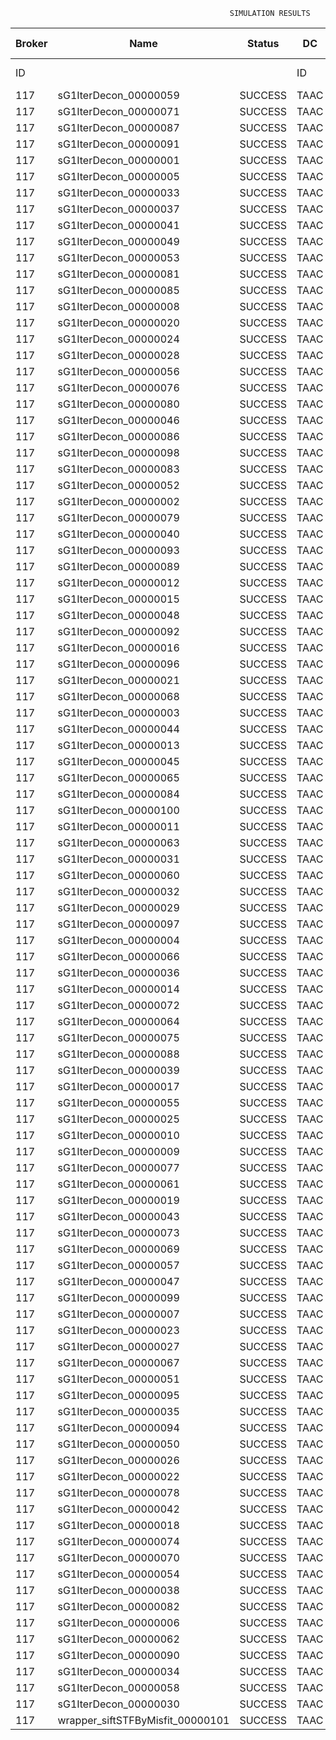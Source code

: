 

                                                     SIMULATION RESULTS

|Broker|         Name         | Status|  DC  |Host|Host PEs |VM|   VM PEs|   VM MIPS|ActivityLen|StartTime|FinishTime|ExecTime
|------|----------------------|-------|------|----|---------|--|---------|----------|-----------|---------|----------|--------
|    ID|                      |       |    ID|  ID|CPU cores|ID|CPU cores|        MI|         MI|  Seconds|   Seconds| Seconds
|   117| sG1IterDecon_00000059|SUCCESS|  TAAC|   0|       12|470|        2|    1000.0|      56150| 134924.9|  135627.7|   702.9
|   117| sG1IterDecon_00000071|SUCCESS|  TAAC|   0|       12|470|        2|    1000.0|      56150| 134924.9|  135627.7|   702.9
|   117| sG1IterDecon_00000087|SUCCESS|  TAAC|   0|       12|470|        2|    1000.0|      56150| 134924.9|  135627.7|   702.9
|   117| sG1IterDecon_00000091|SUCCESS|  TAAC|   0|       12|470|        2|    1000.0|      56150| 134924.9|  135627.7|   702.9
|   117| sG1IterDecon_00000001|SUCCESS|  TAAC|   1|       12|468|        2|    1000.0|      56150| 134924.9|  135627.7|   702.9
|   117| sG1IterDecon_00000005|SUCCESS|  TAAC|   1|       12|468|        2|    1000.0|      56150| 134924.9|  135627.7|   702.9
|   117| sG1IterDecon_00000033|SUCCESS|  TAAC|   1|       12|468|        2|    1000.0|      56150| 134924.9|  135627.7|   702.9
|   117| sG1IterDecon_00000037|SUCCESS|  TAAC|   1|       12|468|        2|    1000.0|      56150| 134924.9|  135627.7|   702.9
|   117| sG1IterDecon_00000041|SUCCESS|  TAAC|   1|       12|468|        2|    1000.0|      56150| 134924.9|  135627.7|   702.9
|   117| sG1IterDecon_00000049|SUCCESS|  TAAC|   1|       12|468|        2|    1000.0|      56150| 134924.9|  135627.7|   702.9
|   117| sG1IterDecon_00000053|SUCCESS|  TAAC|   1|       12|468|        2|    1000.0|      56150| 134924.9|  135627.7|   702.9
|   117| sG1IterDecon_00000081|SUCCESS|  TAAC|   1|       12|468|        2|    1000.0|      56150| 134924.9|  135627.7|   702.9
|   117| sG1IterDecon_00000085|SUCCESS|  TAAC|   1|       12|468|        2|    1000.0|      56150| 134924.9|  135627.7|   702.9
|   117| sG1IterDecon_00000008|SUCCESS|  TAAC|   1|       12|471|        2|    1000.0|      56150| 134924.9|  135627.7|   702.9
|   117| sG1IterDecon_00000020|SUCCESS|  TAAC|   1|       12|471|        2|    1000.0|      56150| 134924.9|  135627.7|   702.9
|   117| sG1IterDecon_00000024|SUCCESS|  TAAC|   1|       12|471|        2|    1000.0|      56150| 134924.9|  135627.7|   702.9
|   117| sG1IterDecon_00000028|SUCCESS|  TAAC|   1|       12|471|        2|    1000.0|      56150| 134924.9|  135627.7|   702.9
|   117| sG1IterDecon_00000056|SUCCESS|  TAAC|   1|       12|471|        2|    1000.0|      56150| 134924.9|  135627.7|   702.9
|   117| sG1IterDecon_00000076|SUCCESS|  TAAC|   1|       12|471|        2|    1000.0|      56150| 134924.9|  135627.7|   702.9
|   117| sG1IterDecon_00000080|SUCCESS|  TAAC|   1|       12|471|        2|    1000.0|      56150| 134924.9|  135627.7|   702.9
|   117| sG1IterDecon_00000046|SUCCESS|  TAAC|   2|       12|469|        2|    1000.0|      56150| 134924.9|  135627.7|   702.9
|   117| sG1IterDecon_00000086|SUCCESS|  TAAC|   2|       12|469|        2|    1000.0|      56150| 134924.9|  135627.7|   702.9
|   117| sG1IterDecon_00000098|SUCCESS|  TAAC|   2|       12|469|        2|    1000.0|      56150| 134924.9|  135627.7|   702.9
|   117| sG1IterDecon_00000083|SUCCESS|  TAAC|   0|       12|470|        2|    1000.0|      59381| 134924.9|  135661.9|   737.0
|   117| sG1IterDecon_00000052|SUCCESS|  TAAC|   1|       12|471|        2|    1000.0|      61375| 134924.9|  135674.9|   750.1
|   117| sG1IterDecon_00000002|SUCCESS|  TAAC|   2|       12|469|        2|    1000.0|      60450| 134924.9|  135675.7|   750.9
|   117| sG1IterDecon_00000079|SUCCESS|  TAAC|   0|       12|470|        2|    1000.0|      83667| 134924.9|  135904.9|   980.1
|   117| sG1IterDecon_00000040|SUCCESS|  TAAC|   1|       12|471|        2|    1000.0|      91200| 134924.9|  135930.1|  1005.2
|   117| sG1IterDecon_00000093|SUCCESS|  TAAC|   1|       12|468|        2|    1000.0|      96311| 134924.9|  135949.3|  1024.5
|   117| sG1IterDecon_00000089|SUCCESS|  TAAC|   1|       12|468|        2|    1000.0|     115702| 134924.9|  136095.4|  1170.5
|   117| sG1IterDecon_00000012|SUCCESS|  TAAC|   1|       12|471|        2|    1000.0|     117306| 134924.9|  136139.1|  1214.3
|   117| sG1IterDecon_00000015|SUCCESS|  TAAC|   0|       12|470|        2|    1000.0|     115126| 134924.9|  136205.0|  1280.1
|   117| sG1IterDecon_00000048|SUCCESS|  TAAC|   1|       12|471|        2|    1000.0|     131219| 134924.9|  136243.9|  1319.0
|   117| sG1IterDecon_00000092|SUCCESS|  TAAC|   1|       12|471|        2|    1000.0|     135995| 134924.9|  136277.6|  1352.7
|   117| sG1IterDecon_00000016|SUCCESS|  TAAC|   1|       12|471|        2|    1000.0|     144034| 134924.9|  136330.2|  1405.3
|   117| sG1IterDecon_00000096|SUCCESS|  TAAC|   1|       12|471|        2|    1000.0|     146964| 134924.9|  136347.9|  1423.0
|   117| sG1IterDecon_00000021|SUCCESS|  TAAC|   1|       12|468|        2|    1000.0|     156382| 134924.9|  136382.1|  1457.3
|   117| sG1IterDecon_00000068|SUCCESS|  TAAC|   1|       12|471|        2|    1000.0|     162933| 134924.9|  136436.1|  1511.3
|   117| sG1IterDecon_00000003|SUCCESS|  TAAC|   0|       12|470|        2|    1000.0|     143490| 134924.9|  136460.8|  1535.9
|   117| sG1IterDecon_00000044|SUCCESS|  TAAC|   1|       12|471|        2|    1000.0|     168756| 134924.9|  136465.4|  1540.5
|   117| sG1IterDecon_00000013|SUCCESS|  TAAC|   1|       12|468|        2|    1000.0|     173487| 134924.9|  136494.1|  1569.3
|   117| sG1IterDecon_00000045|SUCCESS|  TAAC|   1|       12|468|        2|    1000.0|     193935| 134924.9|  136617.4|  1692.5
|   117| sG1IterDecon_00000065|SUCCESS|  TAAC|   1|       12|468|        2|    1000.0|     195345| 134924.9|  136625.2|  1700.3
|   117| sG1IterDecon_00000084|SUCCESS|  TAAC|   1|       12|471|        2|    1000.0|     231134| 134924.9|  136746.5|  1821.6
|   117| sG1IterDecon_00000100|SUCCESS|  TAAC|   1|       12|471|        2|    1000.0|     237950| 134924.9|  136773.7|  1848.9
|   117| sG1IterDecon_00000011|SUCCESS|  TAAC|   0|       12|470|        2|    1000.0|     182930| 134924.9|  136798.4|  1873.5
|   117| sG1IterDecon_00000063|SUCCESS|  TAAC|   0|       12|470|        2|    1000.0|     188230| 134924.9|  136840.8|  1916.0
|   117| sG1IterDecon_00000031|SUCCESS|  TAAC|   0|       12|470|        2|    1000.0|     190673| 134924.9|  136859.3|  1934.4
|   117| sG1IterDecon_00000060|SUCCESS|  TAAC|   1|       12|471|        2|    1000.0|     265578| 134924.9|  136870.8|  1945.9
|   117| sG1IterDecon_00000032|SUCCESS|  TAAC|   1|       12|471|        2|    1000.0|     270491| 134924.9|  136885.5|  1960.7
|   117| sG1IterDecon_00000029|SUCCESS|  TAAC|   1|       12|468|        2|    1000.0|     252025| 134924.9|  136908.8|  1983.9
|   117| sG1IterDecon_00000097|SUCCESS|  TAAC|   1|       12|468|        2|    1000.0|     274532| 134924.9|  137010.3|  2085.4
|   117| sG1IterDecon_00000004|SUCCESS|  TAAC|   1|       12|471|        2|    1000.0|     334964| 134924.9|  137046.7|  2121.9
|   117| sG1IterDecon_00000066|SUCCESS|  TAAC|   2|       12|469|        2|    1000.0|     190704| 134924.9|  137048.6|  2123.7
|   117| sG1IterDecon_00000036|SUCCESS|  TAAC|   1|       12|471|        2|    1000.0|     337139| 134924.9|  137051.1|  2126.2
|   117| sG1IterDecon_00000014|SUCCESS|  TAAC|   2|       12|469|        2|    1000.0|     197394| 134924.9|  137115.5|  2190.6
|   117| sG1IterDecon_00000072|SUCCESS|  TAAC|   1|       12|471|        2|    1000.0|     387256| 134924.9|  137126.5|  2201.6
|   117| sG1IterDecon_00000064|SUCCESS|  TAAC|   1|       12|471|        2|    1000.0|     394582| 134924.9|  137133.8|  2209.0
|   117| sG1IterDecon_00000075|SUCCESS|  TAAC|   0|       12|470|        2|    1000.0|     234888| 134924.9|  137171.0|  2246.2
|   117| sG1IterDecon_00000088|SUCCESS|  TAAC|   1|       12|471|        2|    1000.0|     467079| 134924.9|  137206.3|  2281.4
|   117| sG1IterDecon_00000039|SUCCESS|  TAAC|   0|       12|470|        2|    1000.0|     244204| 134924.9|  137232.0|  2307.2
|   117| sG1IterDecon_00000017|SUCCESS|  TAAC|   1|       12|468|        2|    1000.0|     341331| 134924.9|  137277.7|  2352.8
|   117| sG1IterDecon_00000055|SUCCESS|  TAAC|   0|       12|470|        2|    1000.0|     255737| 134924.9|  137301.6|  2376.7
|   117| sG1IterDecon_00000025|SUCCESS|  TAAC|   1|       12|468|        2|    1000.0|     358800| 134924.9|  137339.0|  2414.1
|   117| sG1IterDecon_00000010|SUCCESS|  TAAC|   2|       12|469|        2|    1000.0|     225339| 134924.9|  137382.0|  2457.2
|   117| sG1IterDecon_00000009|SUCCESS|  TAAC|   1|       12|468|        2|    1000.0|     391043| 134924.9|  137435.9|  2511.0
|   117| sG1IterDecon_00000077|SUCCESS|  TAAC|   1|       12|468|        2|    1000.0|     424669| 134924.9|  137520.0|  2595.1
|   117| sG1IterDecon_00000061|SUCCESS|  TAAC|   1|       12|468|        2|    1000.0|     449668| 134924.9|  137570.0|  2645.2
|   117| sG1IterDecon_00000019|SUCCESS|  TAAC|   0|       12|470|        2|    1000.0|     310565| 134924.9|  137604.7|  2679.9
|   117| sG1IterDecon_00000043|SUCCESS|  TAAC|   0|       12|470|        2|    1000.0|     315524| 134924.9|  137629.5|  2704.7
|   117| sG1IterDecon_00000073|SUCCESS|  TAAC|   1|       12|468|        2|    1000.0|     514833| 134924.9|  137667.9|  2743.1
|   117| sG1IterDecon_00000069|SUCCESS|  TAAC|   1|       12|468|        2|    1000.0|     517533| 134924.9|  137670.6|  2745.8
|   117| sG1IterDecon_00000057|SUCCESS|  TAAC|   1|       12|468|        2|    1000.0|     548071| 134924.9|  137701.2|  2776.4
|   117| sG1IterDecon_00000047|SUCCESS|  TAAC|   0|       12|470|        2|    1000.0|     378587| 134924.9|  137913.8|  2988.9
|   117| sG1IterDecon_00000099|SUCCESS|  TAAC|   0|       12|470|        2|    1000.0|     388369| 134924.9|  137953.0|  3028.1
|   117| sG1IterDecon_00000007|SUCCESS|  TAAC|   0|       12|470|        2|    1000.0|     417184| 134924.9|  138054.1|  3129.3
|   117| sG1IterDecon_00000023|SUCCESS|  TAAC|   0|       12|470|        2|    1000.0|     440432| 134924.9|  138124.0|  3199.1
|   117| sG1IterDecon_00000027|SUCCESS|  TAAC|   0|       12|470|        2|    1000.0|     452997| 134924.9|  138155.3|  3230.5
|   117| sG1IterDecon_00000067|SUCCESS|  TAAC|   0|       12|470|        2|    1000.0|     473732| 134924.9|  138196.8|  3271.9
|   117| sG1IterDecon_00000051|SUCCESS|  TAAC|   0|       12|470|        2|    1000.0|     478427| 134924.9|  138203.9|  3279.1
|   117| sG1IterDecon_00000095|SUCCESS|  TAAC|   0|       12|470|        2|    1000.0|     485151| 134924.9|  138210.7|  3285.8
|   117| sG1IterDecon_00000035|SUCCESS|  TAAC|   0|       12|470|        2|    1000.0|     493480| 134924.9|  138219.0|  3294.2
|   117| sG1IterDecon_00000094|SUCCESS|  TAAC|   2|       12|469|        2|    1000.0|     318396| 134924.9|  138221.2|  3296.3
|   117| sG1IterDecon_00000050|SUCCESS|  TAAC|   2|       12|469|        2|    1000.0|     318735| 134924.9|  138224.1|  3299.2
|   117| sG1IterDecon_00000026|SUCCESS|  TAAC|   2|       12|469|        2|    1000.0|     322630| 134924.9|  138255.3|  3330.4
|   117| sG1IterDecon_00000022|SUCCESS|  TAAC|   2|       12|469|        2|    1000.0|     357190| 134924.9|  138515.2|  3590.3
|   117| sG1IterDecon_00000078|SUCCESS|  TAAC|   2|       12|469|        2|    1000.0|     360476| 134924.9|  138538.5|  3613.6
|   117| sG1IterDecon_00000042|SUCCESS|  TAAC|   2|       12|469|        2|    1000.0|     368699| 134924.9|  138592.4|  3667.5
|   117| sG1IterDecon_00000018|SUCCESS|  TAAC|   2|       12|469|        2|    1000.0|     414263| 134924.9|  138866.9|  3942.0
|   117| sG1IterDecon_00000074|SUCCESS|  TAAC|   2|       12|469|        2|    1000.0|     424552| 134924.9|  138923.8|  3998.9
|   117| sG1IterDecon_00000070|SUCCESS|  TAAC|   2|       12|469|        2|    1000.0|     448310| 134924.9|  139042.5|  4117.7
|   117| sG1IterDecon_00000054|SUCCESS|  TAAC|   2|       12|469|        2|    1000.0|     450508| 134924.9|  139052.5|  4127.7
|   117| sG1IterDecon_00000038|SUCCESS|  TAAC|   2|       12|469|        2|    1000.0|     477933| 134924.9|  139162.2|  4237.4
|   117| sG1IterDecon_00000082|SUCCESS|  TAAC|   2|       12|469|        2|    1000.0|     479541| 134924.9|  139167.9|  4243.1
|   117| sG1IterDecon_00000006|SUCCESS|  TAAC|   2|       12|469|        2|    1000.0|     495411| 134924.9|  139215.6|  4290.8
|   117| sG1IterDecon_00000062|SUCCESS|  TAAC|   2|       12|469|        2|    1000.0|     512294| 134924.9|  139257.9|  4333.0
|   117| sG1IterDecon_00000090|SUCCESS|  TAAC|   2|       12|469|        2|    1000.0|     525791| 134924.9|  139284.9|  4360.0
|   117| sG1IterDecon_00000034|SUCCESS|  TAAC|   2|       12|469|        2|    1000.0|     550026| 134924.9|  139321.3|  4396.5
|   117| sG1IterDecon_00000058|SUCCESS|  TAAC|   2|       12|469|        2|    1000.0|     559233| 134924.9|  139330.5|  4405.7
|   117| sG1IterDecon_00000030|SUCCESS|  TAAC|   2|       12|469|        2|    1000.0|     560188| 134924.9|  139331.5|  4406.7
|   117|wrapper_siftSTFByMisfit_00000101|SUCCESS|  TAAC|   1|       12|468|        2|    1000.0|      13510| 139331.5|  139345.0|    13.5

